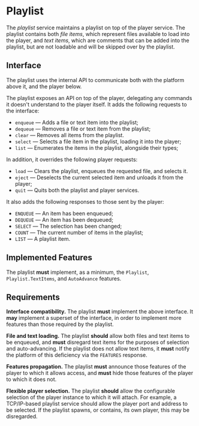 # Playlist

The _playlist_ service maintains a playlist on top of the player service.  The
playlist contains both _file items_, which represent files available to load
into the player, and _text items_, which are comments that can be added into the
playlist, but are not loadable and will be skipped over by the playlist.

## Interface

The playlist uses the internal API to communicate both with the platform above
it, and the player below.

The playlist exposes an API on top of the player, delegating any commands it
doesn't understand to the player itself.  It adds the following requests to
the interface:

* `enqueue` — Adds a file or text item into the playlist;
* `dequeue` — Removes a file or text item from the playlist;
* `clear` — Removes all items from the playlist.
* `select` — Selects a file item in the playlist, loading it into the player;
* `list` — Enumerates the items in the playlist, alongside their types;

In addition, it overrides the following player requests:

* `load` — Clears the playlist, enqueues the requested file, and selects it.
* `eject` — Deselects the current selected item and unloads it from the player;
* `quit` — Quits both the playlist and player services.

It also adds the following responses to those sent by the player:

* `ENQUEUE` — An item has been enqueued;
* `DEQUEUE` — An item has been dequeued;
* `SELECT` — The selection has been changed;
* `COUNT` — The current number of items in the playlist;
* `LIST` — A playlist item.

## Implemented Features

The playlist __must__ implement, as a minimum, the `Playlist`,
`Playlist.TextItems`, and `AutoAdvance` features.

## Requirements

__Interface compatibility.__  The playlist __must__ implement the above
interface. It __may__ implement a superset of the interface, in order to
implement more features than those required by the playlist.

__File and text loading.__  The playlist __should__ allow both files and text
items to be enqueued, and __must__ disregard text items for the purposes of
selection and auto-advancing.  If the playlist does not allow text items, it
__must__ notify the platform of this deficiency via the `FEATURES` response.

__Features propagation.__  The playlist __must__ announce those features of the
player to which it allows access, and __must__ hide those features of the player
to which it does not.

__Flexible player selection.__  The playlist __should__ allow the configurable
selection of the player instance to which it will attach.  For example, a
TCP/IP-based playlist service should allow the player port and address to be
selected.  If the playlist spawns, or contains, its own player, this may be
disregarded.
